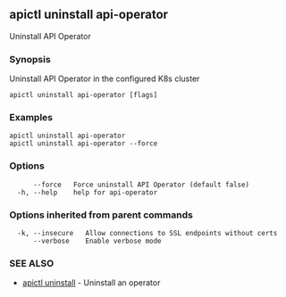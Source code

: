 ## apictl uninstall api-operator

Uninstall API Operator

### Synopsis

Uninstall API Operator in the configured K8s cluster

```
apictl uninstall api-operator [flags]
```

### Examples

```
apictl uninstall api-operator
apictl uninstall api-operator --force
```

### Options

```
      --force   Force uninstall API Operator (default false)
  -h, --help    help for api-operator
```

### Options inherited from parent commands

```
  -k, --insecure   Allow connections to SSL endpoints without certs
      --verbose    Enable verbose mode
```

### SEE ALSO

* [apictl uninstall](apictl_uninstall.md)	 - Uninstall an operator

